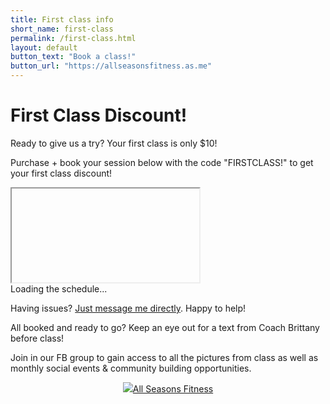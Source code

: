 ```yaml
---
title: First class info
short_name: first-class
permalink: /first-class.html
layout: default
button_text: "Book a class!"
button_url: "https://allseasonsfitness.as.me"
---
```


# First Class Discount!

Ready to give us a try? Your first class is only $10!

Purchase + book your session below with the code "FIRSTCLASS!" to get your first class discount!

<div id="acuity-schedule-container">
    <iframe class="acuity-iframe" src="" allow="payment"></iframe>
    <div id="loading-indicator">Loading the schedule...</div>
    <script src="https://embed.acuityscheduling.com/js/embed.js" type="text/javascript"></script>
    <script>
        const iframeEle = document.getElementsByClassName('acuity-iframe')[0];
        const loadingEle = document.getElementById('loading-indicator');
        iframeEle.addEventListener('load', function() {
            loadingEle.style.display = 'none';
        });
        iframeEle.src = "https://allseasonsfitness.as.me/schedule/d78d06ae/appointment/75677355/calendar/any?certificate=FIRSTCLASS!";
    </script>
</div>

Having issues? [Just message me directly](index.html#contact). Happy to help!

All booked and ready to go? Keep an eye out for a text from Coach Brittany before class!

Join in our FB group to gain access to all the pictures from class as well as monthly social events & community building opportunities.

<div style="text-align: center;"><a href="https://www.facebook.com/groups/721088668952518/?ref=share&mibextid=NSMWBT" class="btn section-btn" target="_blank" rel="noopener noreferrer"><img src="assets/images/facebook_black.png"/>All Seasons Fitness</a></div>
